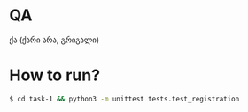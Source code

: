# QA
ქა (ქარი არა, გრიგალი)


# How to run?
```bash
$ cd task-1 && python3 -m unittest tests.test_registration
```